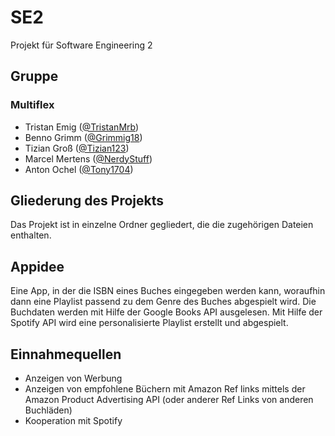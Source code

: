 # SE2
Projekt für Software Engineering 2

## Gruppe
### Multiflex 
* Tristan Emig ([@TristanMrb](https://github.com/TristanMrb))
* Benno Grimm ([@Grimmig18](https://github.com/Grimmig18)) 
* Tizian Groß ([@Tizian123](https://github.com/Tizian123))
* Marcel Mertens ([@NerdyStuff](https://github.com/NerdyStuff))
* Anton Ochel ([@Tony1704](https://github.com/Tony1704))

## Gliederung des Projekts
Das Projekt ist in einzelne Ordner gegliedert, die die zugehörigen Dateien enthalten.

## Appidee
Eine App, in der die ISBN eines Buches eingegeben werden kann, woraufhin dann eine Playlist passend zu dem Genre des Buches abgespielt wird. Die Buchdaten werden mit Hilfe der Google Books API ausgelesen. Mit Hilfe der Spotify API wird eine personalisierte Playlist erstellt und abgespielt.

## Einnahmequellen
- Anzeigen von Werbung
- Anzeigen von empfohlene Büchern mit Amazon Ref links mittels der Amazon Product Advertising API (oder anderer Ref Links von anderen Buchläden)
- Kooperation mit Spotify

